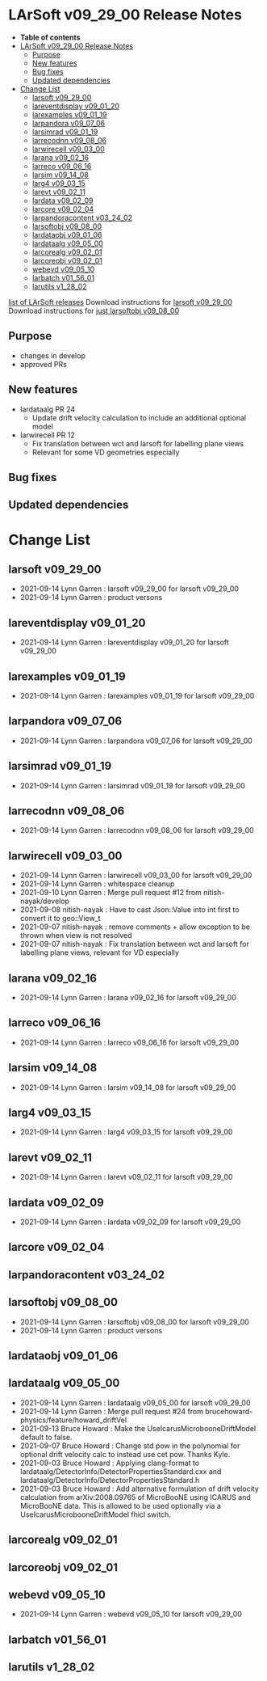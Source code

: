 LArSoft v09_29_00 Release Notes
======================================================================

-   **Table of contents**
-   [LArSoft v09_29_00 Release Notes](#LArSoft-v09_29_00-Release-Notes)
    -   [Purpose](#Purpose)
    -   [New features](#New-features)
    -   [Bug fixes](#Bug-fixes)
    -   [Updated dependencies](#Updated-dependencies)
-   [Change List](#Change-List)
    -   [larsoft v09_29_00](#larsoft-v09_29_00)
    -   [lareventdisplay v09_01_20](#lareventdisplay-v09_01_20)
    -   [larexamples v09_01_19](#larexamples-v09_01_19)
    -   [larpandora v09_07_06](#larpandora-v09_07_06)
    -   [larsimrad v09_01_19](#larsimrad-v09_01_19)
    -   [larrecodnn v09_08_06](#larrecodnn-v09_08_06)
    -   [larwirecell v09_03_00](#larwirecell-v09_03_00)
    -   [larana v09_02_16](#larana-v09_02_16)
    -   [larreco v09_06_16](#larreco-v09_06_16)
    -   [larsim v09_14_08](#larsim-v09_14_08)
    -   [larg4 v09_03_15](#larg4-v09_03_15)
    -   [larevt v09_02_11](#larevt-v09_02_11)
    -   [lardata v09_02_09](#lardata-v09_02_09)
    -   [larcore v09_02_04](#larcore-v09_02_04)
    -   [larpandoracontent v03_24_02](#larpandoracontent-v03_24_02)
    -   [larsoftobj v09_08_00](#larsoftobj-v09_08_00)
    -   [lardataobj v09_01_06](#lardataobj-v09_01_06)
    -   [lardataalg v09_05_00](#lardataalg-v09_05_00)
    -   [larcorealg v09_02_01](#larcorealg-v09_02_01)
    -   [larcoreobj v09_02_01](#larcoreobj-v09_02_01)
    -   [webevd v09_05_10](#webevd-v09_05_10)
    -   [larbatch v01_56_01](#larbatch-v01_56_01)
    -   [larutils v1_28_02](#larutils-v1_28_02)

[list of LArSoft releases](LArSoft_release_list)
Download instructions for [larsoft v09_29_00](http://scisoft.fnal.gov/scisoft/bundles/larsoft/v09_29_00/larsoft-v09_29_00.html)
Download instructions for [just larsoftobj v09_08_00](http://scisoft.fnal.gov/scisoft/bundles/larsoftobj/v09_08_00/larsoftobj-v09_08_00.html)

Purpose
--------------------

-   changes in develop
-   approved PRs

New features
------------------------------

-   lardataalg PR 24
    -   Update drift velocity calculation to include an additional optional model
-   larwirecell PR 12
    -   Fix translation between wct and larsoft for labelling plane views
    -   Relevant for some VD geometries especially

Bug fixes
------------------------

Updated dependencies
----------------------------------------------

Change List
============================

larsoft v09_29_00
------------------------------------------

-   2021-09-14 Lynn Garren : larsoft v09_29_00 for larsoft v09_29_00
-   2021-09-14 Lynn Garren : product versons

lareventdisplay v09_01_20
----------------------------------------------------------

-   2021-09-14 Lynn Garren : lareventdisplay v09_01_20 for larsoft v09_29_00

larexamples v09_01_19
--------------------------------------------------

-   2021-09-14 Lynn Garren : larexamples v09_01_19 for larsoft v09_29_00

larpandora v09_07_06
------------------------------------------------

-   2021-09-14 Lynn Garren : larpandora v09_07_06 for larsoft v09_29_00

larsimrad v09_01_19
----------------------------------------------

-   2021-09-14 Lynn Garren : larsimrad v09_01_19 for larsoft v09_29_00

larrecodnn v09_08_06
------------------------------------------------

-   2021-09-14 Lynn Garren : larrecodnn v09_08_06 for larsoft v09_29_00

larwirecell v09_03_00
--------------------------------------------------

-   2021-09-14 Lynn Garren : larwirecell v09_03_00 for larsoft v09_29_00
-   2021-09-14 Lynn Garren : whitespace cleanup
-   2021-09-10 Lynn Garren : Merge pull request \#12 from nitish-nayak/develop
-   2021-09-08 nitish-nayak : Have to cast Json::Value into int first to convert it to geo::View_t
-   2021-09-07 nitish-nayak : remove comments + allow exception to be thrown when view is not resolved
-   2021-09-07 nitish-nayak : Fix translation between wct and larsoft for labelling plane views, relevant for VD especially

larana v09_02_16
----------------------------------------

-   2021-09-14 Lynn Garren : larana v09_02_16 for larsoft v09_29_00

larreco v09_06_16
------------------------------------------

-   2021-09-14 Lynn Garren : larreco v09_06_16 for larsoft v09_29_00

larsim v09_14_08
----------------------------------------

-   2021-09-14 Lynn Garren : larsim v09_14_08 for larsoft v09_29_00

larg4 v09_03_15
--------------------------------------

-   2021-09-14 Lynn Garren : larg4 v09_03_15 for larsoft v09_29_00

larevt v09_02_11
----------------------------------------

-   2021-09-14 Lynn Garren : larevt v09_02_11 for larsoft v09_29_00

lardata v09_02_09
------------------------------------------

-   2021-09-14 Lynn Garren : lardata v09_02_09 for larsoft v09_29_00

larcore v09_02_04
------------------------------------------

larpandoracontent v03_24_02
--------------------------------------------------------------

larsoftobj v09_08_00
------------------------------------------------

-   2021-09-14 Lynn Garren : larsoftobj v09_08_00 for larsoft v09_29_00
-   2021-09-14 Lynn Garren : product versons

lardataobj v09_01_06
------------------------------------------------

lardataalg v09_05_00
------------------------------------------------

-   2021-09-14 Lynn Garren : lardataalg v09_05_00 for larsoft v09_29_00
-   2021-09-14 Lynn Garren : Merge pull request \#24 from brucehoward-physics/feature/howard_driftVel
-   2021-09-13 Bruce Howard : Make the UseIcarusMicrobooneDriftModel default to false.
-   2021-09-07 Bruce Howard : Change std pow in the polynomial for optional drift velocity calc to instead use cet pow. Thanks Kyle.
-   2021-09-03 Bruce Howard : Applying clang-format to lardataalg/DetectorInfo/DetectorPropertiesStandard.cxx and lardataalg/DetectorInfo/DetectorPropertiesStandard.h
-   2021-09-03 Bruce Howard : Add alternative formulation of drift velocity calculation from arXiv:2008.09765 of MicroBooNE using ICARUS and MicroBooNE data. This is allowed to be used optionally via a UseIcarusMicrobooneDriftModel fhicl switch.

larcorealg v09_02_01
------------------------------------------------

larcoreobj v09_02_01
------------------------------------------------

webevd v09_05_10
----------------------------------------

-   2021-09-14 Lynn Garren : webevd v09_05_10 for larsoft v09_29_00

larbatch v01_56_01
--------------------------------------------

larutils v1_28_02
------------------------------------------
